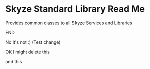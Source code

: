 # Skyze Standard Library Read Me

Provides common classes to all Skyze Services and Libraries

END

No it's not :) (Test change)

OK I might delete this

and this
